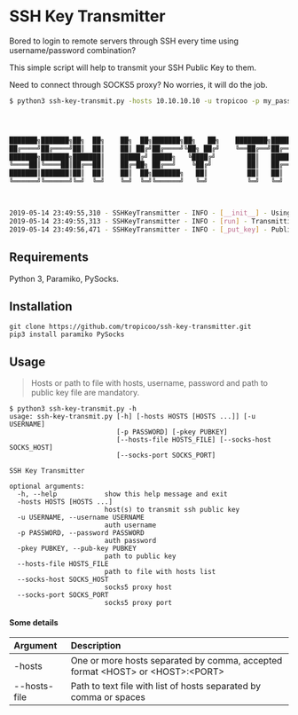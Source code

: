 SSH Key Transmitter
====================
Bored to login to remote servers through SSH every time using 
username/password combination?

This simple script will help to transmit your SSH Public Key to them.

Need to connect through SOCKS5 proxy? No worries, it will do the job.

```bash
$ python3 ssh-key-transmit.py -hosts 10.10.10.10 -u tropicoo -p my_passwd -pkey id_rsa_2048_ubuntu.pub --socks-host 127.0.0.1 --socks-port 1080




███████╗███████╗██╗  ██╗    ██╗  ██╗███████╗██╗   ██╗    ████████╗██████╗  █████╗ ███╗   ██╗███████╗███╗   ███╗██╗████████╗████████╗███████╗██████╗
██╔════╝██╔════╝██║  ██║    ██║ ██╔╝██╔════╝╚██╗ ██╔╝    ╚══██╔══╝██╔══██╗██╔══██╗████╗  ██║██╔════╝████╗ ████║██║╚══██╔══╝╚══██╔══╝██╔════╝██╔══██╗
███████╗███████╗███████║    █████╔╝ █████╗   ╚████╔╝        ██║   ██████╔╝███████║██╔██╗ ██║███████╗██╔████╔██║██║   ██║      ██║   █████╗  ██████╔╝
╚════██║╚════██║██╔══██║    ██╔═██╗ ██╔══╝    ╚██╔╝         ██║   ██╔══██╗██╔══██║██║╚██╗██║╚════██║██║╚██╔╝██║██║   ██║      ██║   ██╔══╝  ██╔══██╗
███████║███████║██║  ██║    ██║  ██╗███████╗   ██║          ██║   ██║  ██║██║  ██║██║ ╚████║███████║██║ ╚═╝ ██║██║   ██║      ██║   ███████╗██║  ██║
╚══════╝╚══════╝╚═╝  ╚═╝    ╚═╝  ╚═╝╚══════╝   ╚═╝          ╚═╝   ╚═╝  ╚═╝╚═╝  ╚═╝╚═╝  ╚═══╝╚══════╝╚═╝     ╚═╝╚═╝   ╚═╝      ╚═╝   ╚══════╝╚═╝  ╚═╝



2019-05-14 23:49:55,310 - SSHKeyTransmitter - INFO - [__init__] - Using SOCKS5 proxy 127.0.0.1:1080
2019-05-14 23:49:55,313 - SSHKeyTransmitter - INFO - [run] - Transmitting public key to 10.10.10.15:22
2019-05-14 23:49:56,471 - SSHKeyTransmitter - INFO - [_put_key] - Public key id_rsa_2048_ubuntu.pub successfully appended to /home/tropicoo/.ssh/authorized_keys
```

Requirements
------------
Python 3, Paramiko, PySocks.

Installation
------------
```
git clone https://github.com/tropicoo/ssh-key-transmitter.git
pip3 install paramiko PySocks
```

Usage
-----
> Hosts or path to file with hosts, username, password and path to public key 
file are mandatory.
```
$ python3 ssh-key-transmit.py -h
usage: ssh-key-transmit.py [-h] [-hosts HOSTS [HOSTS ...]] [-u USERNAME]
                           [-p PASSWORD] [-pkey PUBKEY]
                           [--hosts-file HOSTS_FILE] [--socks-host SOCKS_HOST]
                           [--socks-port SOCKS_PORT]

SSH Key Transmitter

optional arguments:
  -h, --help            show this help message and exit
  -hosts HOSTS [HOSTS ...]
                        host(s) to transmit ssh public key
  -u USERNAME, --username USERNAME
                        auth username
  -p PASSWORD, --password PASSWORD
                        auth password
  -pkey PUBKEY, --pub-key PUBKEY
                        path to public key
  --hosts-file HOSTS_FILE
                        path to file with hosts list
  --socks-host SOCKS_HOST
                        socks5 proxy host
  --socks-port SOCKS_PORT
                        socks5 proxy port
```
#### Some details
| Argument     | Description                                                                         |
|:-------------|:------------------------------------------------------------------------------------|
| -hosts       | One or more hosts separated by comma, accepted format \<HOST\> or \<HOST\>:\<PORT\> |
| --hosts-file | Path to text file with list of hosts separated by comma or spaces                   |
